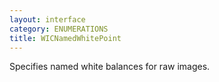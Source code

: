 ```yaml
---
layout: interface
category: ENUMERATIONS
title: WICNamedWhitePoint
---
```


Specifies named white balances for raw images.
